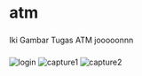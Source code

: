 # atm

#####
Iki Gambar Tugas ATM jooooonnn
#####

![login](https://cloud.githubusercontent.com/assets/22092283/22980902/6fc5d2bc-f3cd-11e6-8ea4-e12e3d3c44e9.PNG)
![capture1](https://cloud.githubusercontent.com/assets/22092283/22980997/adb237b4-f3cd-11e6-904e-4cd222e84d7d.PNG)
![capture2](https://cloud.githubusercontent.com/assets/22092283/22981015/b95ae44e-f3cd-11e6-82f3-1ee9ee4b5aa5.PNG)
